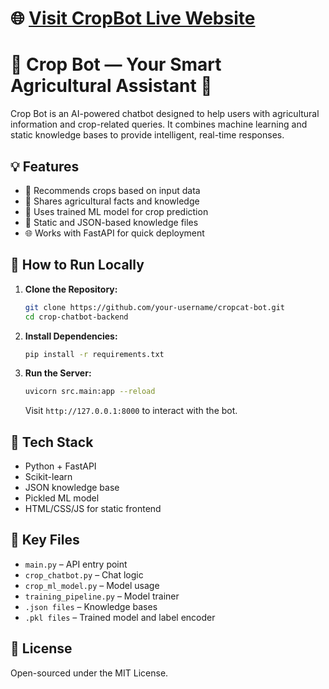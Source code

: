 # 🌐 [Visit CropBot Live Website](https://zmhqivcvjdm5.manus.space/)

# 🌾 Crop Bot — Your Smart Agricultural Assistant 🤖

Crop Bot is an AI-powered chatbot designed to help users with agricultural information and crop-related queries. It combines machine learning and static knowledge bases to provide intelligent, real-time responses.

## 💡 Features

- 🌱 Recommends crops based on input data
- 📘 Shares agricultural facts and knowledge
- 🧠 Uses trained ML model for crop prediction
- 📂 Static and JSON-based knowledge files
- 🌐 Works with FastAPI for quick deployment

## 🚀 How to Run Locally

1. **Clone the Repository:**
   ```bash
   git clone https://github.com/your-username/cropcat-bot.git
   cd crop-chatbot-backend
   ```

2. **Install Dependencies:**
   ```bash
   pip install -r requirements.txt
   ```

3. **Run the Server:**
   ```bash
   uvicorn src.main:app --reload
   ```

   Visit `http://127.0.0.1:8000` to interact with the bot.

## 🧰 Tech Stack

- Python + FastAPI
- Scikit-learn
- JSON knowledge base
- Pickled ML model
- HTML/CSS/JS for static frontend

## 📁 Key Files

- `main.py` – API entry point
- `crop_chatbot.py` – Chat logic
- `crop_ml_model.py` – Model usage
- `training_pipeline.py` – Model trainer
- `.json files` – Knowledge bases
- `.pkl files` – Trained model and label encoder

## 📄 License

Open-sourced under the MIT License.
